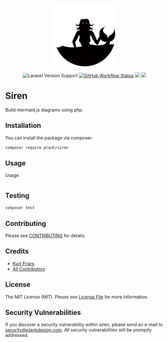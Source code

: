 <p align="center"><img src="siren.png" width="200"></p>

<p align="center">
<img src="https://img.shields.io/badge/laravel-9.x,%2010.x-%233fa281?logo=laravel&logoColor=%23fff" alt="Laravel Version Support">
<a href="https://github.com/plank/siren/actions?query=workflow%3Arun-tests"><img src="https://img.shields.io/github/actions/workflow/status/plank/siren/run-tests.yml?branch=main&&color=%233fa281&label=run-tests&logo=github&logoColor=%23fff" alt="GitHub Workflow Status"></a>
<a href="https://codeclimate.com/github/plank/siren/test_coverage"><img src="https://img.shields.io/codeclimate/coverage/plank/siren?color=%233fa281&label=test%20coverage&logo=code-climate&logoColor=%23fff" /></a>
<a href="https://codeclimate.com/github/plank/siren/maintainability"><img src="https://img.shields.io/codeclimate/maintainability/plank/siren?color=%233fa281&label=maintainablility&logo=code-climate&logoColor=%23fff" /></a>
</p>

# Siren

Build mermaid.js diagrams using php.

## Installation

You can install the package via composer:

```bash
composer require plank/siren
```

## Usage

Usage.

```php
```

## Testing

```bash
composer test
```

## Contributing

Please see [CONTRIBUTING](CONTRIBUTING.md) for details.

## Credits

- [Kurt Friars](https://github.com/kfriars)
- [All Contributors](../../contributors)

## License

The MIT License (MIT). Please see [License File](LICENSE.md) for more information.

## Security Vulnerabilities

If you discover a security vulnerability within siren, please send an e-mail to security@plankdesign.com. All security vulnerabilities will be promptly addressed.
